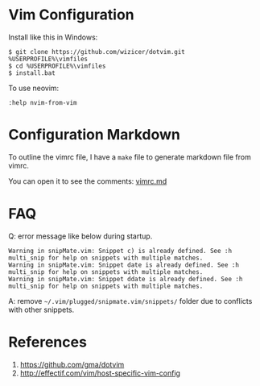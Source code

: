 Vim Configuration
=================

Install like this in Windows:

    $ git clone https://github.com/wizicer/dotvim.git %USERPROFILE%\vimfiles
    $ cd %USERPROFILE%\vimfiles
    $ install.bat

To use neovim:

    :help nvim-from-vim

Configuration Markdown
======================

To outline the vimrc file, I have a `make` file to generate markdown file from vimrc.

You can open it to see the comments: [vimrc.md](vimrc.md)

FAQ
===

Q: error message like below during startup.

```
Warning in snipMate.vim: Snippet c) is already defined. See :h multi_snip for help on snippets with multiple matches.
Warning in snipMate.vim: Snippet date is already defined. See :h multi_snip for help on snippets with multiple matches.
Warning in snipMate.vim: Snippet ddate is already defined. See :h multi_snip for help on snippets with multiple matches.
```

A: remove `~/.vim/plugged/snipmate.vim/snippets/` folder due to conflicts with other snippets.

References
==========

1. <https://github.com/gma/dotvim>
2. <http://effectif.com/vim/host-specific-vim-config>
